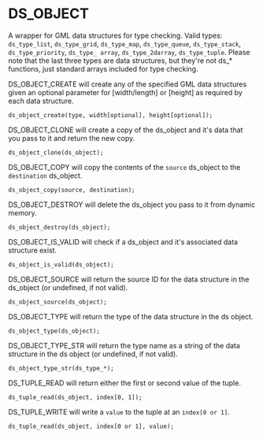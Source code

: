 # DS_OBJECT
A wrapper for GML data structures for type checking. Valid types: `ds_type_list`, `ds_type_grid`, `ds_type_map`, `ds_type_queue`, `ds_type_stack`, `ds_type_priority`, `ds_type_ array`, `ds_type_2darray`, `ds_type_tuple`. Please note that the last three types are data structures, but they're not ds_* functions, just standard arrays included for type checking.

DS_OBJECT_CREATE will create any of the specified GML data structures given an optional parameter for [width/length] or [height] as required by each data structure.
```GML
ds_object_create(type, width[optional], height[optional]);
```
DS_OBJECT_CLONE will create a copy of the ds_object and it's data that you pass to it and return the new copy.
```GML
ds_object_clone(ds_object);
```
DS_OBJECT_COPY will copy the contents of the `source` ds_object to the `destination` ds_object.
```GML
ds_object_copy(source, destination);
```
DS_OBJECT_DESTROY will delete the ds_object you pass to it from dynamic memory.
```GML
ds_object_destroy(ds_object);
```
DS_OBJECT_IS_VALID will check if a ds_object and it's associated data structure exist.
```GML
ds_object_is_valid(ds_object);
```
DS_OBJECT_SOURCE will return the source ID for the data structure in the ds_object (or undefined, if not valid).
```GML
ds_object_source(ds_object);
```
DS_OBJECT_TYPE will return the type of the data structure in the ds object.
```GML
ds_object_type(ds_object);
```
DS_OBJECT_TYPE_STR will return the type name as a string of the data structure in the ds object (or undefined, if not valid).
```GML
ds_object_type_str(ds_type_*);
```
DS_TUPLE_READ will return either the first or second value of the tuple.
```GML
ds_tuple_read(ds_object, index[0, 1]);
```
DS_TUPLE_WRITE will write a `value` to the tuple at an `index[0 or 1]`.
```GML
ds_tuple_read(ds_object, index[0 or 1], value);
```
